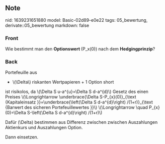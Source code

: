 ## Note
nid: 1639231651880
model: Basic-02d89-e0e22
tags: 05_bewertung, derivate::05_bewertung
markdown: false

### Front
Wie bestimmt man den <b>Optionswert </b>\(P_x(0)\) nach dem <b>Hedgingprinzip</b>?

### Back
Portefeuille aus
<ul><li>\(\Delta\) riskanten Wertpapieren + 1 Option short</li></ul>ist risikolos, da \(\Delta S u-a^{u}=\Delta S d-a^{d}\)
Gesetz des einen Preises \(\Longrightarrow \underbrace{\Delta S-P_{x}(0)}_{\text {Kapitaleinsatz }}=\underbrace{\left(\Delta S d-a^{d}\right) /(1+r)}_{\text {Barwert des sicheren Portefeuillewertes }}\)
\(\Longrightarrow \quad P_{x}(0)=\Delta S-\left(\Delta S d-a^{d}\right) /(1+r)\)

Dafür \(\Delta\) bestimmen aus Differenz zwischen  zwischen Auszahlungen Aktienkurs und Auszahlungen Option.

Dann einsetzen.
